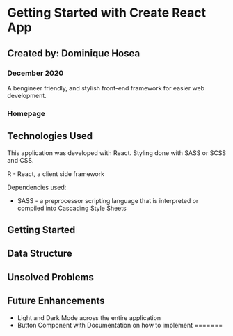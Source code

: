 # Getting Started with Create React App

## Created by: Dominique Hosea

### December 2020


A bengineer friendly, and stylish front-end framework for easier web development.

### Homepage

## Technologies Used

This application was developed with React. Styling done with SASS or SCSS and CSS.

R - React, a client side framework  

Dependencies used:

- SASS - a preprocessor scripting language that is interpreted or compiled into Cascading Style Sheets 


## Getting Started



## Data Structure
 

## Unsolved Problems


## Future Enhancements

- Light and Dark Mode across the entire application
- Button Component with Documentation on how to implement 
=======
